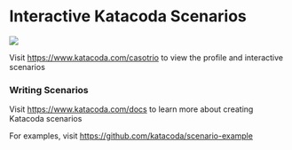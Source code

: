 # Interactive Katacoda Scenarios

[![](http://shields.katacoda.com/katacoda/casotrio/count.svg)](https://www.katacoda.com/casotrio "Get your profile on Katacoda.com")

Visit https://www.katacoda.com/casotrio to view the profile and interactive scenarios

### Writing Scenarios
Visit https://www.katacoda.com/docs to learn more about creating Katacoda scenarios

For examples, visit https://github.com/katacoda/scenario-example
